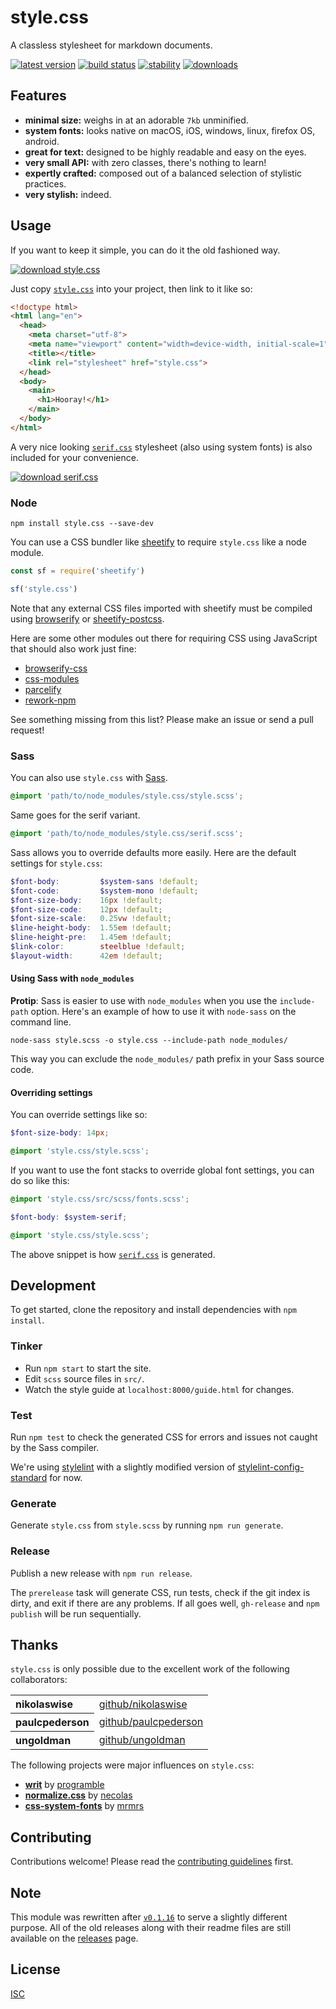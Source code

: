 # style.css

A classless stylesheet for markdown documents.

[![latest version][npm-img]][npm-url] [![build status][travis-img]][travis-url] [![stability][stability-img]][stability-url] [![downloads][downloads-img]][npm-url]

[npm-img]: https://img.shields.io/npm/v/style.css.svg?style=flat-square
[npm-url]: https://www.npmjs.com/package/style.css
[travis-img]: https://img.shields.io/travis/ungoldman/style.css.svg?style=flat-square
[travis-url]: https://travis-ci.org/ungoldman/style.css
[stability-img]: https://img.shields.io/badge/stability-experimental-orange.svg?style=flat-square
[stability-url]: https://nodejs.org/api/documentation.html#documentation_stability_index"
[downloads-img]: https://img.shields.io/npm/dm/style.css.svg?style=flat-square

## Features

- **minimal size:** weighs in at an adorable `7kb` unminified.
- **system fonts:** looks native on macOS, iOS, windows, linux, firefox OS, android.
- **great for text:** designed to be highly readable and easy on the eyes.
- **very small API:** with zero classes, there's nothing to learn!
- **expertly crafted:** composed out of a balanced selection of stylistic practices.
- **very stylish:** indeed.

## Usage

If you want to keep it simple, you can do it the old fashioned way.

[![download style.css][dl-sans-img]][dl-sans-url]

[dl-sans-img]: https://img.shields.io/badge/download-style.css%20(6.7kb)-6495ED.svg?style=flat-square
[dl-sans-url]: style.css

Just copy [`style.css`](style.css) into your project, then link to it like so:

```html
<!doctype html>
<html lang="en">
  <head>
    <meta charset="utf-8">
    <meta name="viewport" content="width=device-width, initial-scale=1">
    <title></title>
    <link rel="stylesheet" href="style.css">
  </head>
  <body>
    <main>
      <h1>Hooray!</h1>
    </main>
  </body>
</html>
```

A very nice looking [`serif.css`](serif.css) stylesheet (also using system fonts) is also included for your convenience.

[![download serif.css][dl-serif-img]][dl-serif-url]

[dl-serif-img]: https://img.shields.io/badge/download-serif.css%20(6.3kb)-6495ED.svg?style=flat-square
[dl-serif-url]: serif.css

### Node

```
npm install style.css --save-dev
```

You can use a CSS bundler like [sheetify](https://github.com/stackcss/sheetify#use-npm-packages) to require `style.css` like a node module.

```js
const sf = require('sheetify')

sf('style.css')
```

Note that any external CSS files imported with sheetify must be compiled using [browserify](https://github.com/substack/node-browserify) or [sheetify-postcss](https://github.com/stackcss/sheetify-postcss).

Here are some other modules out there for requiring CSS using JavaScript that should also work just fine:

- [browserify-css](https://www.npmjs.com/package/browserify-css)
- [css-modules](https://github.com/css-modules/css-modules)
- [parcelify](https://www.npmjs.com/package/parcelify)
- [rework-npm](https://www.npmjs.com/package/rework-npm)

See something missing from this list? Please make an issue or send a pull request!

### Sass

You can also use `style.css` with [Sass](http://sass-lang.com/).

```scss
@import 'path/to/node_modules/style.css/style.scss';
```

Same goes for the serif variant.

```scss
@import 'path/to/node_modules/style.css/serif.scss';
```

Sass allows you to override defaults more easily. Here are the default settings for `style.css`:

```scss
$font-body:         $system-sans !default;
$font-code:         $system-mono !default;
$font-size-body:    16px !default;
$font-size-code:    12px !default;
$font-size-scale:   0.25vw !default;
$line-height-body:  1.55em !default;
$line-height-pre:   1.45em !default;
$link-color:        steelblue !default;
$layout-width:      42em !default;
```

#### Using Sass with `node_modules`

**Protip**: Sass is easier to use with `node_modules` when you use the `include-path` option. Here's an example of how to use it with `node-sass` on the command line.

```
node-sass style.scss -o style.css --include-path node_modules/
```

This way you can exclude the `node_modules/` path prefix in your Sass source code.

#### Overriding settings

You can override settings like so:

```scss
$font-size-body: 14px;

@import 'style.css/style.scss';
```

If you want to use the font stacks to override global font settings, you can do so like this:

```scss
@import 'style.css/src/scss/fonts.scss';

$font-body: $system-serif;

@import 'style.css/style.scss';
```

The above snippet is how [`serif.css`](serif.css) is generated.

## Development

To get started, clone the repository and install dependencies with `npm install`.

### Tinker

- Run `npm start` to start the site.
- Edit `scss` source files in `src/`.
- Watch the style guide at `localhost:8000/guide.html` for changes.

### Test

Run `npm test` to check the generated CSS for errors and issues not caught by the Sass compiler.

We're using [stylelint](https://github.com/stylelint/stylelint) with a slightly modified version of [stylelint-config-standard](https://github.com/stylelint/stylelint-config-standard) for now.

### Generate

Generate `style.css` from `style.scss` by running `npm run generate`.

### Release

Publish a new release with `npm run release`.

The `prerelease` task will generate CSS, run tests, check if the git index is dirty, and exit if there are any problems. If all goes well, `gh-release` and `npm publish` will be run sequentially.

## Thanks

`style.css` is only possible due to the excellent work of the following collaborators:

<table>
  <tbody>
    <tr><th align="left">nikolaswise</th><td><a href="https://github.com/nikolaswise">github/nikolaswise</a></td></tr>
    <tr><th align="left">paulcpederson</th><td><a href="https://github.com/paulcpederson">github/paulcpederson</a></td></tr>
    <tr><th align="left">ungoldman</th><td><a href="https://github.com/ungoldman">github/ungoldman</a></td></tr>
  </tbody>
</table>

The following projects were major influences on `style.css`:

- **[writ](https://writ.cmcenroe.me)** by [programble](https://github.com/programble)
- **[normalize.css](https://github.com/necolas/normalize.css)** by [necolas](https://github.com/necolas)
- **[css-system-fonts](https://github.com/mrmrs/css-system-fonts/)** by [mrmrs](https://github.com/mrmrs)

## Contributing

Contributions welcome! Please read the [contributing guidelines](contributing.md) first.

## Note

This module was rewritten after [`v0.1.16`](https://github.com/ungoldman/style.css/tree/v0.1.16#readme) to serve a slightly different purpose. All of the old releases along with their readme files are still available on the [releases](https://github.com/ungoldman/style.css/releases) page.

## License

[ISC](LICENSE.md)
